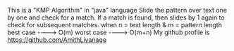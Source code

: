 This is a "KMP Algorithm" in "java" language
Slide the pattern over text one by one and check for a match. 
If a match is found, then slides by 1 again to check for subsequent matches. 
when n = text length & m = pattern length
best case  ----> O(m)
worst case ----> O(m+n)
My github profile is https://github.com/AmithLiyanage
